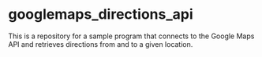 # googlemaps_directions_api
This is a repository for a sample program that connects to the Google Maps API and retrieves directions from and to a given location. 

